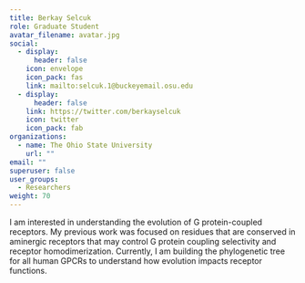 ```yaml
---
title: Berkay Selcuk
role: Graduate Student
avatar_filename: avatar.jpg
social:
  - display:
      header: false
    icon: envelope
    icon_pack: fas
    link: mailto:selcuk.1@buckeyemail.osu.edu
  - display:
      header: false
    link: https://twitter.com/berkayselcuk
    icon: twitter
    icon_pack: fab
organizations:
  - name: The Ohio State University
    url: ""
email: ""
superuser: false
user_groups:
  - Researchers
weight: 70
---
```



<!--StartFragment-->

I am interested in understanding the evolution of G protein-coupled receptors. My previous work was focused on residues that are conserved in aminergic receptors that may control G protein coupling selectivity and receptor homodimerization. Currently, I am building the phylogenetic tree for all human GPCRs to understand how evolution impacts receptor functions.

<!--EndFragment-->